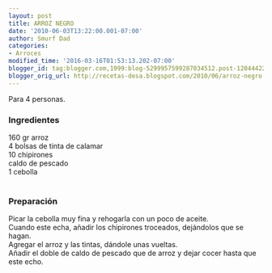 ```yaml
---
layout: post
title: ARROZ NEGRO
date: '2010-06-03T13:22:00.001-07:00'
author: Smurf Dad
categories:
- Arroces
modified_time: '2016-03-16T01:53:13.202-07:00'
blogger_id: tag:blogger.com,1999:blog-5299957599287034512.post-1204442218872819215
blogger_orig_url: http://recetas-desa.blogspot.com/2010/06/arroz-negro.html
---
```


Para 4 personas.<br /><h3>Ingredientes</h3>160 gr arroz<br />4 bolsas de tinta de calamar<br />10 chipirones<br />caldo de pescado<br />1 cebolla<br /><br /><h3>Preparación</h3>Picar la cebolla muy fina y rehogarla con un poco de aceite.<br />Cuando este echa, añadir los chipirones troceados, dejándolos que se hagan.<br />Agregar el arroz y las tintas, dándole unas vueltas.<br />Añadir el doble de caldo de pescado que de arroz y dejar cocer hasta que este echo.